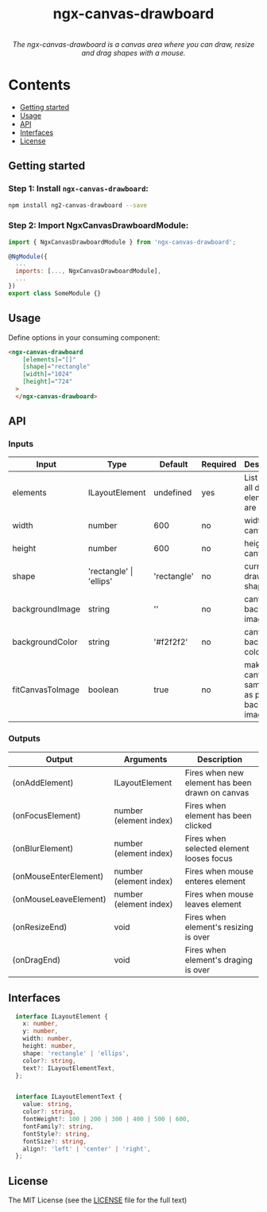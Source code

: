 <h1 align="center">ngx-canvas-drawboard</h1>

<p align="center">
  <br>
  <i>The ngx-canvas-drawboard is a canvas area where you can draw, resize and drag shapes with a mouse.</i>
  <br>
</p>

Contents
========
- [Getting started](#getting-started)
- [Usage](#usage)
- [API](#api)
- [Interfaces](#interfaces)
- [License](#license)

## Getting started
### Step 1: Install `ngx-canvas-drawboard`:

```bash
npm install ng2-canvas-drawboard --save
```

### Step 2: Import NgxCanvasDrawboardModule:
```js
import { NgxCanvasDrawboardModule } from 'ngx-canvas-drawboard';

@NgModule({
  ...
  imports: [..., NgxCanvasDrawboardModule],
  ...
})
export class SomeModule {}
```

## Usage
Define options in your consuming component:
```html
<ngx-canvas-drawboard
    [elements]="[]"
    [shape]="rectangle"
    [width]="1024"
    [height]="724"
  >
  </ngx-canvas-drawboard>
```

## API
### Inputs
| Input  | Type | Default | Required | Description |
| ------------- | ------------- | ------------- | ------------- | ------------- |
| elements | ILayoutElement | undefined | yes | List where all drawn elements are stored |
| width | number | 600 | no | width of canvas |
| height | number | 600 | no | height of canvas |
| shape | 'rectangle' \| 'ellips' | 'rectangle' | no | current drawing shape |
| backgroundImage | string | '' | no | canvas background image |
| backgroundColor | string | '#f2f2f2' | no | canvas background color |
| fitCanvasToImage | boolean | true | no | makes canvas the same size as provided background image |

### Outputs
| Output  | Arguments | Description |
| ------------- | ------------- | -------------
| (onAddElement) | ILayoutElement | Fires when new element has been drawn on canvas |
| (onFocusElement) | number (element index) |Fires when element has been clicked |
| (onBlurElement) | number (element index) | Fires when selected element looses focus |
| (onMouseEnterElement) | number (element index) | Fires when mouse enteres element |
| (onMouseLeaveElement) | number (element index) | Fires when mouse leaves element |
| (onResizeEnd) | void | Fires when element's resizing is over |
| (onDragEnd) | void | Fires when element's draging is over |


## Interfaces
```ts
  interface ILayoutElement {
    x: number,
    y: number,
    width: number,
    height: number,
    shape: 'rectangle' | 'ellips',
    color?: string,
    text?: ILayoutElementText,
  };


  interface ILayoutElementText {
    value: string,
    color?: string,
    fontWeight?: 100 | 200 | 300 | 400 | 500 | 600,
    fontFamily?: string,
    fontStyle?: string,
    fontSize?: string,
    align?: 'left' | 'center' | 'right',
  };
```

## License

The MIT License (see the [LICENSE](https://github.com/andrew1931/ngx-canvas-drawboard/blob/main/LICENSE) file for the full
text)
